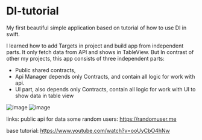 # DI-tutorial

My first beautiful simple application based on tutorial of how to use DI in swift.

I learned how to add Targets in project and build app from independent parts.
It only fetch data from API and shows in TableView. But In contrast of other my projects, this app consists of three independent parts:  
- Public shared contracts, 
- Api Manager depends only Contracts, and contain all logic for work with api. 
- UI part, also depends only Contracts, contain  all logic for work with UI to show data in table view

![image](https://user-images.githubusercontent.com/29074231/212493599-a0f1d787-1366-48df-8e0a-4150a5719bcd.png)
![image](https://user-images.githubusercontent.com/29074231/212493602-3b78b6e6-b14c-4e4f-a10e-f4fcb850ed74.png)


links:
public api for data some random users: https://randomuser.me

base tutorial: https://www.youtube.com/watch?v=ooUyCbO4hNw
